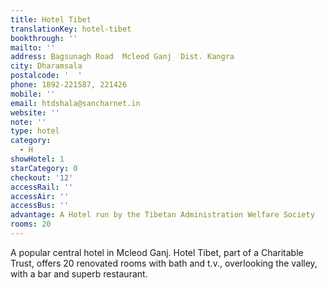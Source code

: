 ```yaml
---
title: Hotel Tibet
translationKey: hotel-tibet
bookthrough: ''
mailto: ''
address: Bagsunagh Road  Mcleod Ganj  Dist. Kangra
city: Dharamsala
postalcode: '  '
phone: 1892-221587, 221426
mobile: ''
email: htdshala@sancharnet.in
website: ''
note: ''
type: hotel
category:
  - H
showHotel: 1
starCategory: 0
checkout: '12'
accessRail: ''
accessAir: ''
accessBus: ''
advantage: A Hotel run by the Tibetan Administration Welfare Society
rooms: 20
---
```

A popular central hotel in Mcleod Ganj. Hotel Tibet, part of a Charitable Trust, offers 20 renovated rooms with bath and t.v., overlooking the valley, with a bar and superb restaurant.